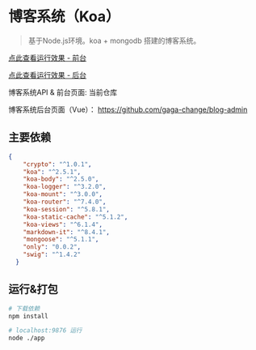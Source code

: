 # 博客系统（Koa）

> 基于Node.js环境。koa + mongodb 搭建的博客系统。

[点此查看运行效果 - 前台](http://blog.junn.top)

[点此查看运行效果 - 后台](http://blog.junn.top/admin/login)

博客系统API & 前台页面: 当前仓库

博客系统后台页面（Vue）： https://github.com/gaga-change/blog-admin

## 主要依赖

``` json
{
    "crypto": "^1.0.1",
    "koa": "^2.5.1",
    "koa-body": "^2.5.0",
    "koa-logger": "^3.2.0",
    "koa-mount": "^3.0.0",
    "koa-router": "^7.4.0",
    "koa-session": "^5.8.1",
    "koa-static-cache": "^5.1.2",
    "koa-views": "^6.1.4",
    "markdown-it": "^8.4.1",
    "mongoose": "^5.1.1",
    "only": "0.0.2",
    "swig": "^1.4.2"
  }
```

## 运行&打包

``` bash
# 下载依赖
npm install

# localhost:9876 运行
node ./app

```